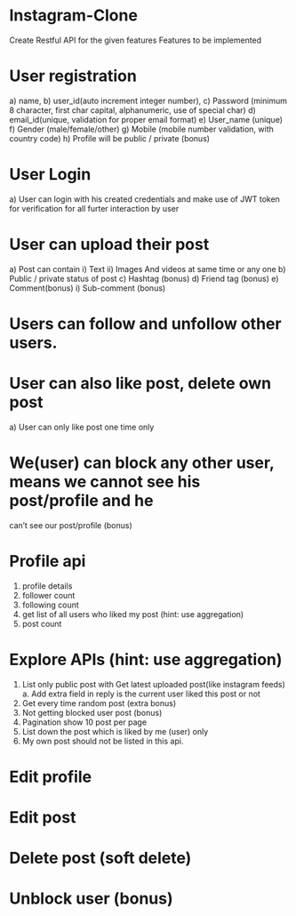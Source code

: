 # Instagram-Clone
Create Restful API for the given features
Features to be implemented
# User registration
a) name,
b) user_id(auto increment integer number),
c) Password (minimum 8 character, first char capital, alphanumeric, use of
special char)
d) email_id(unique, validation for proper email format)
e) User_name (unique)
f) Gender (male/female/other)
g) Mobile (mobile number validation, with country code)
h) Profile will be public / private (bonus)
# User Login
a) User can login with his created credentials and make use of JWT token for
verification for all furter interaction by user
# User can upload their post
a) Post can contain
i) Text
ii) Images And videos at same time or any one
b) Public / private status of post
c) Hashtag (bonus)
d) Friend tag (bonus)
e) Comment(bonus)
i) Sub-comment (bonus)
#  Users can follow and unfollow other users.
#  User can also like post, delete own post
a) User can only like post one time only
#  We(user) can block any other user, means we cannot see his post/profile and he
can’t see our post/profile (bonus)
#  Profile api
1. profile details
2. follower count
3. following count
4. get list of all users who liked my post (hint: use aggregation)
5. post count
#  Explore APIs (hint: use aggregation)
1. List only public post with Get latest uploaded post(like instagram feeds)
a. Add extra field in reply is the current user liked this post or not
2. Get every time random post (extra bonus)
3. Not getting blocked user post (bonus)
4. Pagination show 10 post per page
5. List down the post which is liked by me (user) only
6. My own post should not be listed in this api.
#  Edit profile
#  Edit post
#  Delete post (soft delete)
#  Unblock user (bonus)
